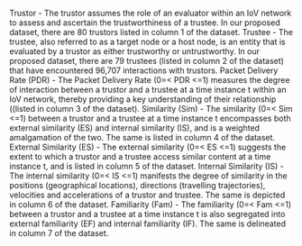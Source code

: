 Trustor - The trustor assumes the role of an evaluator within an IoV network to assess and ascertain the trustworthiness of a trustee. In our proposed dataset, there are 80 trustors listed in column 1 of the dataset.
Trustee - The trustee, also referred to as a target node or a host node, is an entity that is evaluated by a trustor as either trustworthy or untrustworthy. In our proposed dataset, there are 79 trustees (listed in column 2 of the dataset) that have encountered 96,707 interactions with trustors. 
Packet Delivery Rate (PDR) - The Packet Delivery Rate (0=< PDR <=1) measures the degree of interaction between a trustor and a trustee at a time instance t within an IoV network, thereby providing a key understanding of their relationship ((listed in column 3 of the dataset). 
Similarity (Sim) - The similarity (0=< Sim <=1) between a trustor and a trustee at a time instance t encompasses both external similarity (ES) and internal similarity (IS), and is a weighted amalgamation of the two. The same is listed in column 4 of the dataset.
External Similarity (ES) - The external similarity (0=< ES <=1) suggests the extent to which a trustor and a trustee access similar content at a time instance t, and is listed in column 5 of the dataset.
Internal Similarity (IS) - The internal similarity (0=< IS <=1) manifests the degree of similarity in the positions (geographical locations), directions (travelling trajectories), velocities and accelerations of a trustor and trustee. The same is depicted in column 6 of the dataset.
Familiarity (Fam) - The familiarity (0=< Fam <=1) between a trustor and a trustee at a time instance t is also segregated into external familiarity (EF) and internal familiarity (IF). The same is delineated in column 7 of the dataset.


